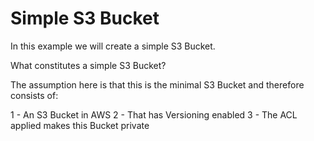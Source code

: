 ﻿# Simple S3 Bucket

In this example we will create a simple S3 Bucket.

What constitutes a simple S3 Bucket?

The assumption here is that this is the minimal S3 Bucket and therefore consists of:

1 - An S3 Bucket in AWS
2 - That has Versioning enabled
3 - The ACL applied makes this Bucket private